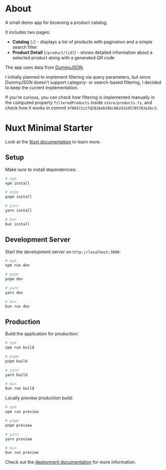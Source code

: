 # About

A small demo app for browsing a product catalog.

It includes two pages:
- **Catalog** (`/`) - displays a list of products with pagination and a simple search filter
- **Product Detail** (`/product/[id]`) - shows detailed information about a selected product along with a generated QR code

The app uses data from [DummyJSON](https://dummyjson.com/docs/products#products-categories).

I initially planned to implement filtering via query parameters, but since DummyJSON doesn’t support category- or search-based filtering, I decided to keep the current implementation.

If you’re curious, you can check how filtering is implemented manually in the computed property `filteredProducts` inside `store/products.ts`, and check how it works in commit `4f06572c2fd2826eb30bc862432d5785783a3bc3`.

# Nuxt Minimal Starter

Look at the [Nuxt documentation](https://nuxt.com/docs/getting-started/introduction) to learn more.

## Setup

Make sure to install dependencies:

```bash
# npm
npm install

# pnpm
pnpm install

# yarn
yarn install

# bun
bun install
```

## Development Server

Start the development server on `http://localhost:3000`:

```bash
# npm
npm run dev

# pnpm
pnpm dev

# yarn
yarn dev

# bun
bun run dev
```

## Production

Build the application for production:

```bash
# npm
npm run build

# pnpm
pnpm build

# yarn
yarn build

# bun
bun run build
```

Locally preview production build:

```bash
# npm
npm run preview

# pnpm
pnpm preview

# yarn
yarn preview

# bun
bun run preview
```

Check out the [deployment documentation](https://nuxt.com/docs/getting-started/deployment) for more information.
